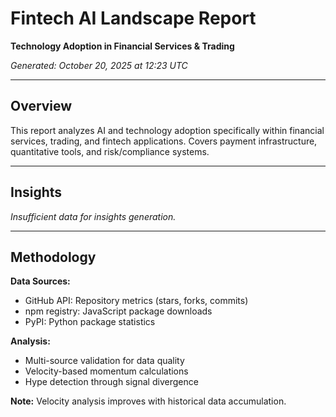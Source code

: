 # Fintech AI Landscape Report

**Technology Adoption in Financial Services & Trading**

*Generated: October 20, 2025 at 12:23 UTC*

---

## Overview

This report analyzes AI and technology adoption specifically within financial services, trading, and fintech applications. Covers payment infrastructure, quantitative tools, and risk/compliance systems.

---

## Insights

*Insufficient data for insights generation.*


---

## Methodology

**Data Sources:**
- GitHub API: Repository metrics (stars, forks, commits)
- npm registry: JavaScript package downloads
- PyPI: Python package statistics

**Analysis:**
- Multi-source validation for data quality
- Velocity-based momentum calculations
- Hype detection through signal divergence

**Note:** Velocity analysis improves with historical data accumulation.
